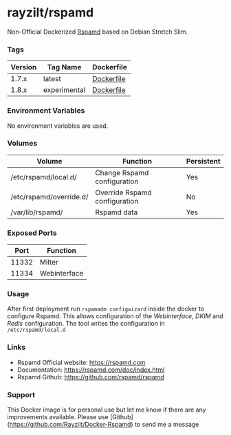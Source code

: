 # rayzilt/rspamd #

Non-Official Dockerized [Rspamd](https://rspamd.com/) based on Debian Stretch Slim.

### Tags ###
Version  | Tag Name | Dockerfile
-------- | ------------ | ---------
1.7.x    | latest       | [Dockerfile](https://github.com/Rayzilt/Docker-Rspamd/blob/master/Stable/Dockerfile)
1.8.x    | experimental | [Dockerfile](https://github.com/Rayzilt/Docker-Rspamd/blob/master/Experimental/Dockerfile)

### Environment Variables ###
No environment variables are used.

### Volumes ###
Volume                  | Function                      | Persistent
----------------------- | ----------------------------- | --------
/etc/rspamd/local.d/    | Change Rspamd configuration   | Yes
/etc/rspamd/override.d/ | Override Rspamd configuration | No
/var/lib/rspamd/        | Rspamd data                   | Yes

### Exposed Ports ###
Port  | Function
----- | ------------
11332 | Milter
11334 | Webinterface

### Usage ###
After first deployment run `rspamadm configwizard` inside the docker to configure Rspamd.
This allows configuration of the _Webinterface_, _DKIM_ and _Redis_ configuration. The tool writes the configuration in `/etc/rspamd/local.d`

### Links ###
* Rspamd Official website: https://rspamd.com
* Documentation: https://rspamd.com/doc/index.html
* Rspamd Github: https://github.com/rspamd/rspamd

### Support ###
This Docker image is for personal use but let me know if there are any improvements available.
Please use [Github] (https://github.com/Rayzilt/Docker-Rspamd) to send me a message